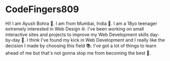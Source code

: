 # CodeFingers809
Hi! I am Ayush Bohra 🧑.
I am from Mumbai, India 📍.
I am a 18yo teenager extremely interested in Web Design 🌐.
I've been working on small interactive sites and projects to improve my Web Development skills day-by-day 🌇.
I think I've found my kick in Web Development and I really like the decision I made by choosing this field 📚.
I've got a lot of things to learn ahead of me but that's not gonna stop me from becoming the best 💎.
